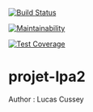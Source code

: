 [![Build Status](https://travis-ci.org/atomicpunkk/projet-lpa2.svg?branch=master)](https://travis-ci.org/atomicpunkk/projet-lpa2)

[![Maintainability](https://api.codeclimate.com/v1/badges/9129bb18f90bedb7f400/maintainability)](https://codeclimate.com/github/atomicpunkk/projet-lpa2/maintainability)

[![Test Coverage](https://api.codeclimate.com/v1/badges/9129bb18f90bedb7f400/test_coverage)](https://codeclimate.com/github/atomicpunkk/projet-lpa2/test_coverage)

# projet-lpa2

Author : Lucas Cussey
